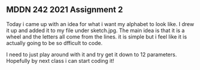 ## MDDN 242 2021 Assignment 2

Today i came up with an idea for what i want my alphabet to look like. I drew it up and added it to my file under sketch.jpg. The main idea is that it is a wheel and the letters all come from the lines. it is simple but i feel like it is actually going to be so dfficult to code. 

I need to just play around with it and try get it down to 12 parameters. Hopefully by next class i can start coding it!

